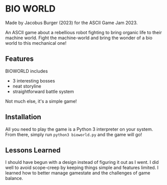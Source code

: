 # BIO WORLD

Made by Jacobus Burger (2023) for the ASCII Game Jam 2023.

An ASCII game about a rebellious robot fighting to bring organic life to their machine world.
Fight the machine-world and bring the wonder of a bio world to this mechanical one!

## Features

BIOWORLD includes
- 3 interesting bosses
- neat storyline
- straightforward battle system

Not much else, it's a simple game!

## Installation

All you need to play the game is a Python 3 interpreter on your system. From there, simply run `python3 bioworld.py` and the game will go!

## Lessons Learned

I should have begun with a design instead of figuring it out as I went.
I did well to avoid scope-creep by keeping things simple and features limited.
I learned how to better manage gamestate and the challenges of game balance.
